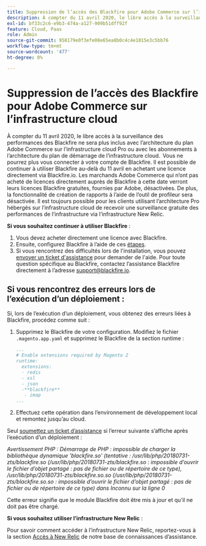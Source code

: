 ```yaml
---
title: Suppression de l’accès des Blackfire pour Adobe Commerce sur l’infrastructure cloud
description: À compter du 11 avril 2020, le libre accès à la surveillance des performances des Blackfire ne sera plus inclus avec l’architecture du plan Adobe Commerce sur l’infrastructure cloud Pro ou avec les abonnements à l’architecture du plan de démarrage de l’infrastructure cloud.  Vous ne pourrez plus vous connecter à votre compte de Blackfire. Il est possible de continuer à utiliser Blackfire au-delà du 11 avril en achetant une licence directement via Blackfire.io. Les marchands Adobe Commerce qui n’ont pas acheté de licences directement auprès de Blackfire à cette date verront leurs licences Blackfire gratuites, fournies par Adobe, désactivées. De plus, la fonctionnalité de création de rapports à l’aide de l’outil de profileur sera désactivée. Il est toujours possible pour les clients utilisant l’architecture Pro hébergés sur l’infrastructure cloud de recevoir une surveillance gratuite des performances de l’infrastructure via l’infrastructure New Relic.
exl-id: bf33c2c6-e9b3-474a-a127-909b51dff92f
feature: Cloud, Paas
role: Admin
source-git-commit: 958179e0f3efe08e65ea8b0c4c4e1015e3c5bb76
workflow-type: tm+mt
source-wordcount: '477'
ht-degree: 0%

---
```


# Suppression de l’accès des Blackfire pour Adobe Commerce sur l’infrastructure cloud

À compter du 11 avril 2020, le libre accès à la surveillance des performances des Blackfire ne sera plus inclus avec l’architecture du plan Adobe Commerce sur l’infrastructure cloud Pro ou avec les abonnements à l’architecture du plan de démarrage de l’infrastructure cloud.  Vous ne pourrez plus vous connecter à votre compte de Blackfire. Il est possible de continuer à utiliser Blackfire au-delà du 11 avril en achetant une licence directement via Blackfire.io. Les marchands Adobe Commerce qui n’ont pas acheté de licences directement auprès de Blackfire à cette date verront leurs licences Blackfire gratuites, fournies par Adobe, désactivées. De plus, la fonctionnalité de création de rapports à l’aide de l’outil de profileur sera désactivée. Il est toujours possible pour les clients utilisant l’architecture Pro hébergés sur l’infrastructure cloud de recevoir une surveillance gratuite des performances de l’infrastructure via l’infrastructure New Relic.

**Si vous souhaitez continuer à utiliser Blackfire** :

1. Vous devez acheter directement une licence avec Blackfire.
1. Ensuite, configurez Blackfire à l’aide de ces [étapes](https://blackfire.io/docs/integrations/paas/magentocloud).
1. Si vous rencontrez des difficultés lors de l&#39;installation, vous pouvez [envoyer un ticket d&#39;assistance](/help/help-center-guide/help-center/magento-help-center-user-guide.md#submit-ticket) pour demander de l&#39;aide. Pour toute question spécifique au Blackfire, contactez l’assistance Blackfire directement à l’adresse [support@blackfire.io](mailto:support@blackfire.io).

## Si vous rencontrez des erreurs lors de l’exécution d’un déploiement :

Si, lors de l’exécution d’un déploiement, vous obtenez des erreurs liées à Blackfire, procédez comme suit :

1. Supprimez le Blackfire de votre configuration. Modifiez le fichier `.magento.app.yaml` et supprimez le Blackfire de la section runtime :

   ```YAML
   ...
   # Enable extensions required by Magento 2
   runtime:
     extensions:
     - redis
     - xsl
     - json
     -**blackfire**
      - imap
   ...
   ```

1. Effectuez cette opération dans l’environnement de développement local et remontez jusqu’au cloud.

Seul [soumettez un ticket d’assistance](/help/help-center-guide/help-center/magento-help-center-user-guide.md#submit-ticket) si l’erreur suivante s’affiche après l’exécution d’un déploiement :

*Avertissement PHP : Démarrage de PHP : impossible de charger la bibliothèque dynamique &#39;blackfire.so&#39; (tentative : /usr/lib/php/20180731-zts/blackfire.so (/usr/lib/php/20180731-zts/blackfire.so : impossible d’ouvrir le fichier d’objet partagé : pas de fichier ou de répertoire de ce type), /usr/lib/php/20180731-zts/blackfire.so.so (/usr/lib/php/20180731-zts/blackfire.so.so : impossible d’ouvrir le fichier d’objet partagé : pas de fichier ou de répertoire de ce type) dans Inconnu sur la ligne 0*

Cette erreur signifie que le module Blackfire doit être mis à jour et qu’il ne doit pas être chargé.

**Si vous souhaitez utiliser l’infrastructure New Relic** :

Pour savoir comment accéder à l’infrastructure New Relic, reportez-vous à la section [Accès à New Relic](https://experienceleague.adobe.com/docs/commerce-knowledge-base/kb/faq/access-new-relic-services.html) de notre base de connaissances d’assistance.
